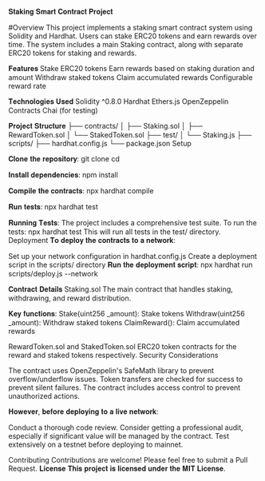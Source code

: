 𝐒𝐭𝐚𝐤𝐢𝐧𝐠 𝐒𝐦𝐚𝐫𝐭 𝐂𝐨𝐧𝐭𝐫𝐚𝐜𝐭 𝐏𝐫𝐨𝐣𝐞𝐜𝐭

#Overview
This project implements a staking smart contract system using Solidity and Hardhat. Users can stake ERC20 tokens and earn rewards over time. The system includes a main Staking contract, along with separate ERC20 tokens for staking and rewards.

𝐅𝐞𝐚𝐭𝐮𝐫𝐞𝐬
Stake ERC20 tokens
Earn rewards based on staking duration and amount
Withdraw staked tokens
Claim accumulated rewards
Configurable reward rate


𝐓𝐞𝐜𝐡𝐧𝐨𝐥𝐨𝐠𝐢𝐞𝐬 𝐔𝐬𝐞𝐝
Solidity ^0.8.0
Hardhat
Ethers.js
OpenZeppelin Contracts
Chai (for testing)

𝐏𝐫𝐨𝐣𝐞𝐜𝐭 𝐒𝐭𝐫𝐮𝐜𝐭𝐮𝐫𝐞
├── contracts/
│   ├── Staking.sol
│   ├── RewardToken.sol
│   └── StakedToken.sol
├── test/
│   └── Staking.js
├── scripts/
├── hardhat.config.js
└── package.json
Setup

𝐂𝐥𝐨𝐧𝐞 𝐭𝐡𝐞 𝐫𝐞𝐩𝐨𝐬𝐢𝐭𝐨𝐫𝐲:
git clone <repository-url>
cd <project-directory>

𝐈𝐧𝐬𝐭𝐚𝐥𝐥 𝐝𝐞𝐩𝐞𝐧𝐝𝐞𝐧𝐜𝐢𝐞𝐬:
npm install

𝐂𝐨𝐦𝐩𝐢𝐥𝐞 𝐭𝐡𝐞 𝐜𝐨𝐧𝐭𝐫𝐚𝐜𝐭𝐬:
npx hardhat compile

𝐑𝐮𝐧 𝐭𝐞𝐬𝐭𝐬:
npx hardhat test

𝐑𝐮𝐧𝐧𝐢𝐧𝐠 𝐓𝐞𝐬𝐭𝐬:
The project includes a comprehensive test suite. To run the tests:
npx hardhat test
This will run all tests in the test/ directory.
Deployment
𝐓𝐨 𝐝𝐞𝐩𝐥𝐨𝐲 𝐭𝐡𝐞 𝐜𝐨𝐧𝐭𝐫𝐚𝐜𝐭𝐬 𝐭𝐨 𝐚 𝐧𝐞𝐭𝐰𝐨𝐫𝐤:

Set up your network configuration in hardhat.config.js
Create a deployment script in the scripts/ directory
𝐑𝐮𝐧 𝐭𝐡𝐞 𝐝𝐞𝐩𝐥𝐨𝐲𝐦𝐞𝐧𝐭 𝐬𝐜𝐫𝐢𝐩𝐭:
npx hardhat run scripts/deploy.js --network <network-name>

𝐂𝐨𝐧𝐭𝐫𝐚𝐜𝐭 𝐃𝐞𝐭𝐚𝐢𝐥𝐬
Staking.sol
The main contract that handles staking, withdrawing, and reward distribution.

𝐊𝐞𝐲 𝐟𝐮𝐧𝐜𝐭𝐢𝐨𝐧𝐬:
Stake(uint256 _amount): Stake tokens
Withdraw(uint256 _amount): Withdraw staked tokens
ClaimReward(): Claim accumulated rewards

RewardToken.sol and StakedToken.sol
ERC20 token contracts for the reward and staked tokens respectively.
Security Considerations

The contract uses OpenZeppelin's SafeMath library to prevent overflow/underflow issues.
Token transfers are checked for success to prevent silent failures.
The contract includes access control to prevent unauthorized actions.

𝐇𝐨𝐰𝐞𝐯𝐞𝐫, 𝐛𝐞𝐟𝐨𝐫𝐞 𝐝𝐞𝐩𝐥𝐨𝐲𝐢𝐧𝐠 𝐭𝐨 𝐚 𝐥𝐢𝐯𝐞 𝐧𝐞𝐭𝐰𝐨𝐫𝐤:

Conduct a thorough code review.
Consider getting a professional audit, especially if significant value will be managed by the contract.
Test extensively on a testnet before deploying to mainnet.

Contributing
Contributions are welcome! Please feel free to submit a Pull Request.
𝐋𝐢𝐜𝐞𝐧𝐬𝐞
𝐓𝐡𝐢𝐬 𝐩𝐫𝐨𝐣𝐞𝐜𝐭 𝐢𝐬 𝐥𝐢𝐜𝐞𝐧𝐬𝐞𝐝 𝐮𝐧𝐝𝐞𝐫 𝐭𝐡𝐞 𝐌𝐈𝐓 𝐋𝐢𝐜𝐞𝐧𝐬𝐞.